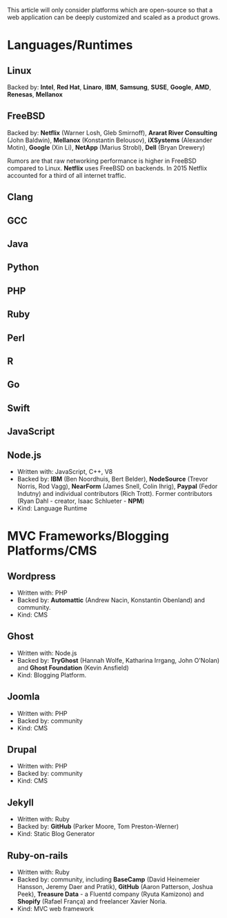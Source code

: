 This article will only consider platforms which are open-source so that a web application can be deeply customized and scaled as a product grows.

# Languages/Runtimes

## Linux
Backed by: **Intel**, **Red Hat**, **Linaro**, **IBM**, **Samsung**, **SUSE**, **Google**, **AMD**, **Renesas**,  **Mellanox**

## FreeBSD
Backed by: **Netflix** (Warner Losh, Gleb Smirnoff), **Ararat River Consulting** (John Baldwin), **Mellanox** (Konstantin Belousov), **iXSystems** (Alexander Motin), **Google** (Xin Li), **NetApp** (Marius Strobl), **Dell** (Bryan Drewery)

Rumors are that raw networking performance is higher in FreeBSD compared to Linux. **Netflix** uses FreeBSD on backends. In 2015 Netflix accounted for a third of all internet traffic.

## Clang
## GCC
## Java
## Python
## PHP
## Ruby
## Perl
## R
## Go
## Swift
## JavaScript

## Node.js
- Written with: JavaScript, C++, V8
- Backed by: **IBM** (Ben Noordhuis, Bert Belder), **NodeSource** (Trevor Norris, Rod Vagg), **NearForm** (James Snell, Colin Ihrig), **Paypal** (Fedor Indutny) and individual contributors (Rich Trott). Former contributors (Ryan Dahl - creator, Isaac Schlueter - **NPM**)
- Kind: Language Runtime

# MVC Frameworks/Blogging Platforms/CMS
## Wordpress
- Written with: PHP
- Backed by: **Automattic** (Andrew Nacin, Konstantin Obenland) and community.
- Kind: CMS

## Ghost
- Written with: Node.js
- Backed by: **TryGhost** (Hannah Wolfe, Katharina Irrgang, John O'Nolan) and **Ghost Foundation** (Kevin Ansfield)
- Kind: Blogging Platform.

## Joomla
- Written with: PHP
- Backed by: community
- Kind: CMS

## Drupal
- Written with: PHP
- Backed by: community
- Kind: CMS

## Jekyll
- Written with: Ruby
- Backed by: **GitHub** (Parker Moore, Tom Preston-Werner)
- Kind: Static Blog Generator

## Ruby-on-rails
- Written with: Ruby
- Backed by: community, including **BaseCamp** (David Heinemeier Hansson, Jeremy Daer and Pratik), **GitHub** (Aaron Patterson, Joshua Peek), **Treasure Data** - a Fluentd company (Ryuta Kamizono) and **Shopify** (Rafael França) and freelancer Xavier Noria.
- Kind: MVC web framework
